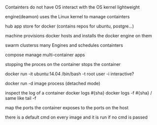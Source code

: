 Containters
  do not have OS
  interact with the OS kernel
  lightweight


engine(deamon)
  uses the Linux kernel to manage containters

hub
  app store for docker (contains repos for ubuntu, postgre...)

machine
  provisions docker hosts and installs the docker engine on them

swarm
  clusterss many Engines and schedules containters

compose
  manage multi-container apps

stopping the proces on the container stops the container

docker run -it ubuntu:14.04 /bin/bash
-t root user
-i interactive?

docker run -d image process (detached mode)

inspect the log of a container
  docker logs #{sha}
  docker logs -f #{sha} / same like tail -f

map the ports the container exposes to the ports on the host

there is a default cmd on every image and it is run if no cmd is passed
